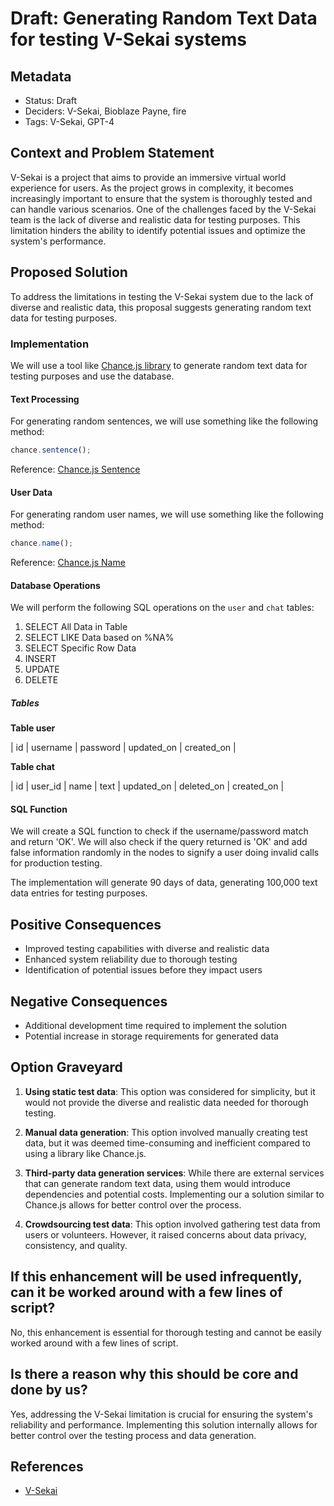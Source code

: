 # Draft: Generating Random Text Data for testing V-Sekai systems

## Metadata

- Status: Draft
- Deciders: V-Sekai, Bioblaze Payne, fire
- Tags: V-Sekai, GPT-4

## Context and Problem Statement

V-Sekai is a project that aims to provide an immersive virtual world experience for users. As the project grows in complexity, it becomes increasingly important to ensure that the system is thoroughly tested and can handle various scenarios. One of the challenges faced by the V-Sekai team is the lack of diverse and realistic data for testing purposes. This limitation hinders the ability to identify potential issues and optimize the system's performance.

## Proposed Solution

To address the limitations in testing the V-Sekai system due to the lack of diverse and realistic data, this proposal suggests generating random text data for testing purposes.

### Implementation

We will use a tool like [Chance.js library](https://chancejs.com/) to generate random text data for testing purposes and use the database.

#### Text Processing

For generating random sentences, we will use something like the following method:

```javascript
chance.sentence();
```

Reference: [Chance.js Sentence](https://chancejs.com/text/sentence.html)

#### User Data

For generating random user names, we will use something like the following method:

```javascript
chance.name();
```

Reference: [Chance.js Name](https://chancejs.com/person/name.html)

#### Database Operations

We will perform the following SQL operations on the `user` and `chat` tables:

1. SELECT All Data in Table
2. SELECT LIKE Data based on %NA%
3. SELECT Specific Row Data
4. INSERT
5. UPDATE
6. DELETE

##### Tables

**Table user**

| id | username | password | updated_on | created_on |

**Table chat**

| id | user_id | name | text | updated_on | deleted_on | created_on |

#### SQL Function

We will create a SQL function to check if the username/password match and return 'OK'. We will also check if the query returned is 'OK' and add false information randomly in the nodes to signify a user doing invalid calls for production testing.

The implementation will generate 90 days of data, generating 100,000 text data entries for testing purposes.

## Positive Consequences

- Improved testing capabilities with diverse and realistic data
- Enhanced system reliability due to thorough testing
- Identification of potential issues before they impact users

## Negative Consequences

- Additional development time required to implement the solution
- Potential increase in storage requirements for generated data

## Option Graveyard

1. **Using static test data**: This option was considered for simplicity, but it would not provide the diverse and realistic data needed for thorough testing.

2. **Manual data generation**: This option involved manually creating test data, but it was deemed time-consuming and inefficient compared to using a library like Chance.js.

3. **Third-party data generation services**: While there are external services that can generate random text data, using them would introduce dependencies and potential costs. Implementing our a solution similar to Chance.js allows for better control over the process.

4. **Crowdsourcing test data**: This option involved gathering test data from users or volunteers. However, it raised concerns about data privacy, consistency, and quality.

## If this enhancement will be used infrequently, can it be worked around with a few lines of script?

No, this enhancement is essential for thorough testing and cannot be easily worked around with a few lines of script.

## Is there a reason why this should be core and done by us?

Yes, addressing the V-Sekai limitation is crucial for ensuring the system's reliability and performance. Implementing this solution internally allows for better control over the testing process and data generation.

## References

- [V-Sekai](https://v-sekai.org/)
